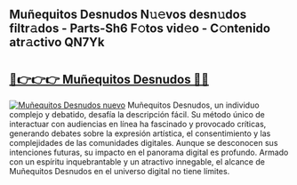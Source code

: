 ## Muñequitos Desnudos N𝚞𝚎vos desn𝚞dos filtr𝚊dos - Parts-Sh6 F𝚘tos vid𝚎o - C𝚘ntenido atr𝚊ctivo QN7Yk

# <h2><a href="http://mb4g6jh.tromn.icu/?c=Mu%c3%b1equitos+Desnudos">🔗👉👉👉 Muñequitos Desnudos 🔗🔗</a></h2>

[![Muñequitos Desnudos nuevo](https://i.imgur.com/pEAQMta.gif)](http://mb4g6jh.tromn.icu/?c=Mu%c3%b1equitos+Desnudos)
Muñequitos Desnudos, un individuo complejo y debatido, desafía la descripción fácil. Su método único de interactuar con audiencias en línea ha fascinado y provocado críticas, generando debates sobre la expresión artística, el consentimiento y las complejidades de las comunidades digitales. Aunque se desconocen sus intenciones futuras, su impacto en el panorama digital es profundo. Armado con un espíritu inquebrantable y un atractivo innegable, el alcance de Muñequitos Desnudos en el universo digital no tiene límites.
